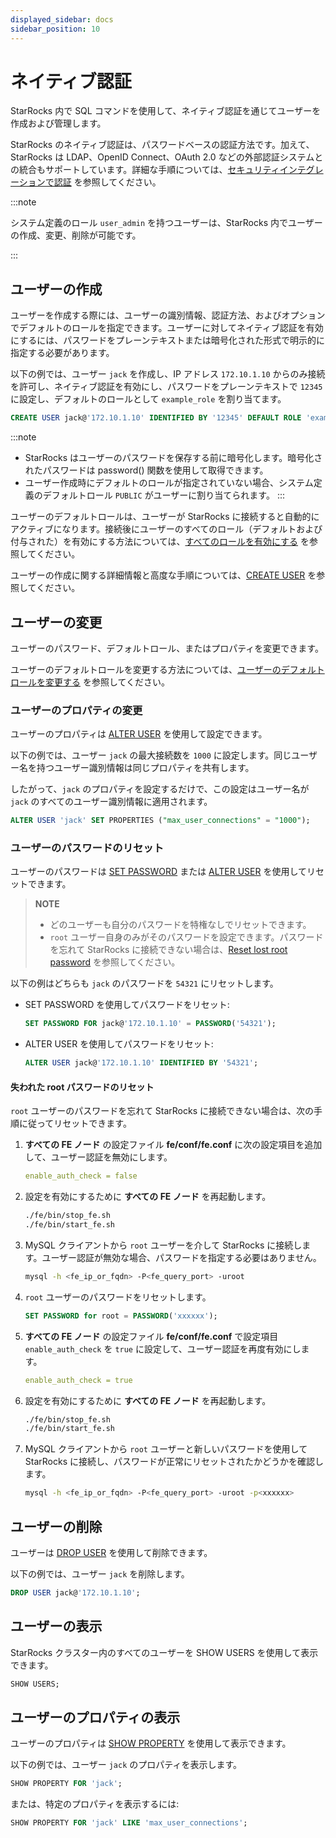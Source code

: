 ```yaml
---
displayed_sidebar: docs
sidebar_position: 10
---
```


# ネイティブ認証

StarRocks 内で SQL コマンドを使用して、ネイティブ認証を通じてユーザーを作成および管理します。

StarRocks のネイティブ認証は、パスワードベースの認証方法です。加えて、StarRocks は LDAP、OpenID Connect、OAuth 2.0 などの外部認証システムとの統合もサポートしています。詳細な手順については、[セキュリティインテグレーションで認証](./security_integration.md) を参照してください。

:::note

システム定義のロール `user_admin` を持つユーザーは、StarRocks 内でユーザーの作成、変更、削除が可能です。

:::

## ユーザーの作成

ユーザーを作成する際には、ユーザーの識別情報、認証方法、およびオプションでデフォルトのロールを指定できます。ユーザーに対してネイティブ認証を有効にするには、パスワードをプレーンテキストまたは暗号化された形式で明示的に指定する必要があります。

以下の例では、ユーザー `jack` を作成し、IP アドレス `172.10.1.10` からのみ接続を許可し、ネイティブ認証を有効にし、パスワードをプレーンテキストで `12345` に設定し、デフォルトのロールとして `example_role` を割り当てます。

```SQL
CREATE USER jack@'172.10.1.10' IDENTIFIED BY '12345' DEFAULT ROLE 'example_role';
```

:::note
- StarRocks はユーザーのパスワードを保存する前に暗号化します。暗号化されたパスワードは password() 関数を使用して取得できます。
- ユーザー作成時にデフォルトのロールが指定されていない場合、システム定義のデフォルトロール `PUBLIC` がユーザーに割り当てられます。
:::

ユーザーのデフォルトロールは、ユーザーが StarRocks に接続すると自動的にアクティブになります。接続後にユーザーのすべてのロール（デフォルトおよび付与された）を有効にする方法については、[すべてのロールを有効にする](../authorization/User_privilege.md#すべてのロールを有効にする) を参照してください。

ユーザーの作成に関する詳細情報と高度な手順については、[CREATE USER](../../../sql-reference/sql-statements/account-management/CREATE_USER.md) を参照してください。

## ユーザーの変更

ユーザーのパスワード、デフォルトロール、またはプロパティを変更できます。

ユーザーのデフォルトロールを変更する方法については、[ユーザーのデフォルトロールを変更する](../authorization/User_privilege.md#ユーザーのデフォルトロールを変更する) を参照してください。

### ユーザーのプロパティの変更

ユーザーのプロパティは [ALTER USER](../../../sql-reference/sql-statements/account-management/ALTER_USER.md) を使用して設定できます。

以下の例では、ユーザー `jack` の最大接続数を `1000` に設定します。同じユーザー名を持つユーザー識別情報は同じプロパティを共有します。

したがって、`jack` のプロパティを設定するだけで、この設定はユーザー名が `jack` のすべてのユーザー識別情報に適用されます。

```SQL
ALTER USER 'jack' SET PROPERTIES ("max_user_connections" = "1000");
```

### ユーザーのパスワードのリセット

ユーザーのパスワードは [SET PASSWORD](../../../sql-reference/sql-statements/account-management/SET_PASSWORD.md) または [ALTER USER](../../../sql-reference/sql-statements/account-management/ALTER_USER.md) を使用してリセットできます。

> **NOTE**
>
> - どのユーザーも自分のパスワードを特権なしでリセットできます。
> - `root` ユーザー自身のみがそのパスワードを設定できます。パスワードを忘れて StarRocks に接続できない場合は、[Reset lost root password](#reset-lost-root-password) を参照してください。

以下の例はどちらも `jack` のパスワードを `54321` にリセットします。

- SET PASSWORD を使用してパスワードをリセット:

  ```SQL
  SET PASSWORD FOR jack@'172.10.1.10' = PASSWORD('54321');
  ```

- ALTER USER を使用してパスワードをリセット:

  ```SQL
  ALTER USER jack@'172.10.1.10' IDENTIFIED BY '54321';
  ```

#### 失われた root パスワードのリセット

`root` ユーザーのパスワードを忘れて StarRocks に接続できない場合は、次の手順に従ってリセットできます。

1. **すべての FE ノード** の設定ファイル **fe/conf/fe.conf** に次の設定項目を追加して、ユーザー認証を無効にします。

   ```YAML
   enable_auth_check = false
   ```

2. 設定を有効にするために **すべての FE ノード** を再起動します。

   ```Bash
   ./fe/bin/stop_fe.sh
   ./fe/bin/start_fe.sh
   ```

3. MySQL クライアントから `root` ユーザーを介して StarRocks に接続します。ユーザー認証が無効な場合、パスワードを指定する必要はありません。

   ```Bash
   mysql -h <fe_ip_or_fqdn> -P<fe_query_port> -uroot
   ```

4. `root` ユーザーのパスワードをリセットします。

   ```SQL
   SET PASSWORD for root = PASSWORD('xxxxxx');
   ```

5. **すべての FE ノード** の設定ファイル **fe/conf/fe.conf** で設定項目 `enable_auth_check` を `true` に設定して、ユーザー認証を再度有効にします。

   ```YAML
   enable_auth_check = true
   ```

6. 設定を有効にするために **すべての FE ノード** を再起動します。

   ```Bash
   ./fe/bin/stop_fe.sh
   ./fe/bin/start_fe.sh
   ```

7. MySQL クライアントから `root` ユーザーと新しいパスワードを使用して StarRocks に接続し、パスワードが正常にリセットされたかどうかを確認します。

   ```Bash
   mysql -h <fe_ip_or_fqdn> -P<fe_query_port> -uroot -p<xxxxxx>
   ```

## ユーザーの削除

ユーザーは [DROP USER](../../../sql-reference/sql-statements/account-management/DROP_USER.md) を使用して削除できます。

以下の例では、ユーザー `jack` を削除します。

```SQL
DROP USER jack@'172.10.1.10';
```

## ユーザーの表示

StarRocks クラスター内のすべてのユーザーを SHOW USERS を使用して表示できます。

```SQL
SHOW USERS;
```

## ユーザーのプロパティの表示

ユーザーのプロパティは [SHOW PROPERTY](../../../sql-reference/sql-statements/account-management/SHOW_PROPERTY.md) を使用して表示できます。

以下の例では、ユーザー `jack` のプロパティを表示します。

```SQL
SHOW PROPERTY FOR 'jack';
```

または、特定のプロパティを表示するには:

```SQL
SHOW PROPERTY FOR 'jack' LIKE 'max_user_connections';
```
